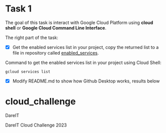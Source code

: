  # **Task 1**

The goal of this task is interact with Google Cloud Platform using **cloud shell** or **Google Cloud Command Line Interface**.

The right part of the task:
- [x] Get the enabled services list in your project, copy the returned list to a file in repository called [enabled_services](https://github.com/magdap1601/dareit-tasks/blob/main/task_1/enable_services).

Command to get the enabled services list in your project using Cloud Shell:
```
gcloud services list
```


- [x] Modify README.md to show how Github Desktop works, results below 
# cloud_challenge
DareIT

DareIT Cloud Challenge 2023